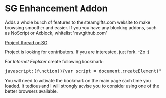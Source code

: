 SG Enhancement Addon
====================

Adds a whole bunch of features to the steamgifts.com website to make browsing smoother and easier.
If you you have any blocking addons, such as NoScript or Adblock, whitelist 'raw.github.com'

[Project thread on SG](http://www.steamgifts.com/forum/ba6uc/sg-enhancement-addon/page/31337)

Project is looking for contributors. If you are interested, just fork.
	-Zo :)

For *Internet Explorer* create following bookmark:
<pre>
javascript:(function(){var script = document.createElement("script"); script.type = "text/javascript";script.src = "https://raw.github.com/rossengeorgiev/sg-enhancement-addon/master/sg_enhancement_addon_base.js"; document.body.appendChild(script);})()
</pre>

You will need to activate the bookmark on the main page each time you loaded. It tedious and I will strongly advise you to consider using one of the better browsers available.
